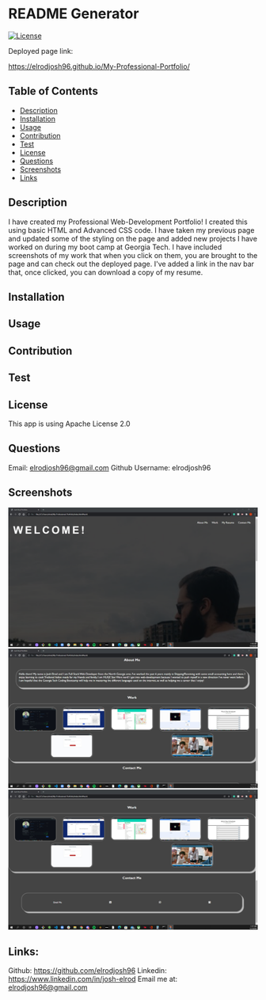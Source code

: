 # README Generator 
[![License](https://img.shields.io/badge/License-Apache_2.0-blue.svg)](https://opensource.org/licenses/Apache-2.0)

Deployed page link:

https://elrodjosh96.github.io/My-Professional-Portfolio/


## Table of Contents

* [Description](#description)
* [Installation](#installation)
* [Usage](#usage)
* [Contribution](#contribution)
* [Test](#test)
* [License](#license)
* [Questions](#questions)
* [Screenshots](#screenshots)
* [Links](#links)



## Description
I have created my Professional Web-Development Portfolio! I created this using basic HTML and Advanced CSS code. I have taken my previous page and updated some of the styling on the page and added new projects I have worked on during my boot camp at Georgia Tech.
I have included screenshots of my work that when you click on them, you are brought to the page and can check out the deployed page. 
I've added a link in the nav bar that, once clicked, you can download a copy of my resume.
## Installation

## Usage

## Contribution

## Test 

## License
This app is using Apache License 2.0
## Questions
Email: 
elrodjosh96@gmail.com
Github Username:
elrodjosh96 

## Screenshots

![alt text](./assets/updatedportfolio.png)
![alt text](./assets/updatedportfolio2.png)
![alt text](./assets/updatedportfolio3.png)

## Links:

Github: https://github.com/elrodjosh96
Linkedin: https://www.linkedin.com/in/josh-elrod
Email me at: elrodjosh96@gmail.com

